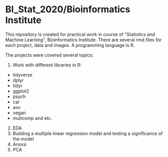 # BI_Stat_2020/Bioinformatics Institute
This repository is created for practical work in course of "Statistics and Machine Learning", Bioinformatics Institute. There are several rmd.files for each project, data and images. A programming language is R.  

The projects were covered several topics:  

1. Work with different libraries in R:  
  * tidyverse  
  * dplyr  
  * tidyr  
  * ggplot2  
  * psych  
  * car  
  * aov  
  * vegan  
  * multcomp and etc.    
2. EDA  
3. Building a multiple linear regression model and testing a significance of the model  
3. Anova  
4. PCA
